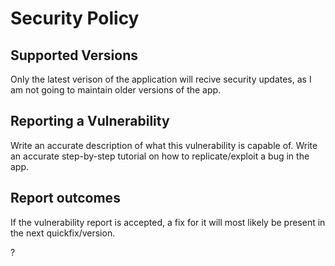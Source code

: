 # Security Policy

## Supported Versions
Only the latest verison of the application will recive security updates, as I am not going to maintain older versions of the app.

## Reporting a Vulnerability
Write an accurate description of what this vulnerability is capable of.
Write an accurate step-by-step tutorial on how to replicate/exploit a bug in the app.

## Report outcomes
If the vulnerability report is accepted, a fix for it will most likely be present in the next quickfix/version.

?